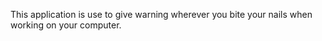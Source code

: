 This application is use to give warning wherever you bite your nails when working on your computer.
